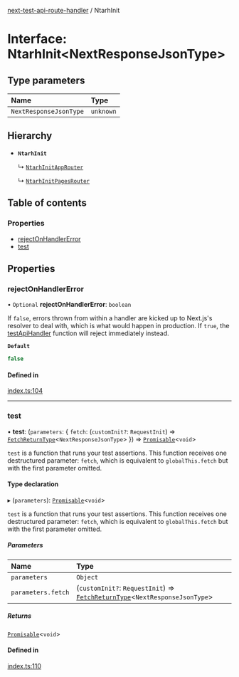 [next-test-api-route-handler](../README.md) / NtarhInit

# Interface: NtarhInit\<NextResponseJsonType\>

## Type parameters

| Name | Type |
| :------ | :------ |
| `NextResponseJsonType` | `unknown` |

## Hierarchy

- **`NtarhInit`**

  ↳ [`NtarhInitAppRouter`](NtarhInitAppRouter.md)

  ↳ [`NtarhInitPagesRouter`](NtarhInitPagesRouter.md)

## Table of contents

### Properties

- [rejectOnHandlerError](NtarhInit.md#rejectonhandlererror)
- [test](NtarhInit.md#test)

## Properties

### rejectOnHandlerError

• `Optional` **rejectOnHandlerError**: `boolean`

If `false`, errors thrown from within a handler are kicked up to Next.js's
resolver to deal with, which is what would happen in production. If `true`,
the [testApiHandler](../README.md#testapihandler) function will reject immediately instead.

**`Default`**

```ts
false
```

#### Defined in

[index.ts:104](https://github.com/Xunnamius/next-test-api-route-handler/blob/43680d9/src/index.ts#L104)

___

### test

• **test**: (`parameters`: \{ `fetch`: (`customInit?`: `RequestInit`) => [`FetchReturnType`](../README.md#fetchreturntype)\<`NextResponseJsonType`\>  }) => [`Promisable`](../README.md#promisable)\<`void`\>

`test` is a function that runs your test assertions. This function receives
one destructured parameter: `fetch`, which is equivalent to
`globalThis.fetch` but with the first parameter omitted.

#### Type declaration

▸ (`parameters`): [`Promisable`](../README.md#promisable)\<`void`\>

`test` is a function that runs your test assertions. This function receives
one destructured parameter: `fetch`, which is equivalent to
`globalThis.fetch` but with the first parameter omitted.

##### Parameters

| Name | Type |
| :------ | :------ |
| `parameters` | `Object` |
| `parameters.fetch` | (`customInit?`: `RequestInit`) => [`FetchReturnType`](../README.md#fetchreturntype)\<`NextResponseJsonType`\> |

##### Returns

[`Promisable`](../README.md#promisable)\<`void`\>

#### Defined in

[index.ts:110](https://github.com/Xunnamius/next-test-api-route-handler/blob/43680d9/src/index.ts#L110)

